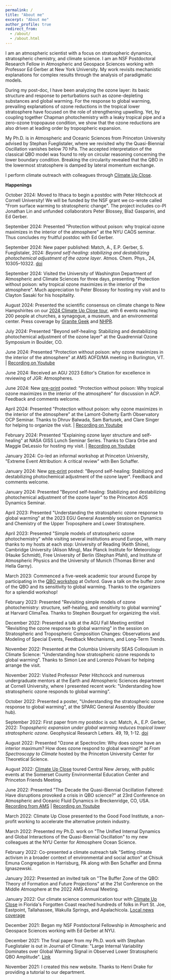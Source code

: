 ```yaml
---
permalink: /
title: "About me"
excerpt: "About me"
author_profile: true
redirect_from: 
  - /about/
  - /about.html
---
```


I am an atmospheric scientist with a focus on stratospheric dynamics, stratospheric chemistry, and climate science. I am an NSF Postdoctoral Research Fellow in Atmospheric and Geospace Sciences working with Professor Ed Gerber at New York University. My work revisits mechanistic explanations for complex results through the analysis of paradigmatic models.

During my post-doc, I have been analyzing the ozone layer: its basic structure and response to perturbations such as ozone-depleting substances and global warming. For the response to global warming, prevailing explanations of ozone reductions in the tropical lower stratosphere have focused on the role of strengthening upwelling. Yet, by coupling together Chapman photochemistry with a leaky tropical pipe and a zero-ozone tropopause condition, we show that the ozone reductions are also driven at leading order by tropospheric expansion.

My Ph.D. is in Atmospheric and Oceanic Sciences from Princeton University advised by Stephan Fueglistaler, where we revisited why the Quasi-Biennial Oscillation vanishes below 70 hPa. The accepted interpretation of the classical QBO model was found to rely on circular reasoning concerning the lower boundary condition. Breaking the circularity revealed that the QBO in the lowermost stratosphere is damped by lateral momentum exchange.

I perform climate outreach with colleagues through [Climate Up Close](https://www.climateupclose.org/).

**Happenings**

October 2024: Moved to Ithaca to begin a postdoc with Peter Hitchcock at Cornell University! We will be funded by the NSF grant we co-wrote called "From surface warming to stratospheric change". The project includes co-PI Jonathan Lin and unfunded collaborators Peter Blossey, Blaž Gasparini, and Ed Gerber.

September 2024: Presented "Protection without poison: why tropical ozone maximizes in the interior of the atmosphere" at the NYU CAOS seminar. Thus concludes my fruitful postdoc with Ed Gerber.

September 2024: New paper published: Match, A., E.P. Gerber, S. Fueglistaler, 2024: *Beyond self-healing: stabilizing and destabilizing photochemical adjustment of the ozone layer*. Atmos. Chem. Phys., 24, 10305–10322. [doi](https://doi.org/10.5194/acp-24-10305-2024)

September 2024: Visited the University of Washington Department of Atmospheric and Climate Sciences for three days, presenting "Protection without poison: why tropical ozone maximizes in the interior of the atmosphere". Much appreciation to Peter Blossey for hosting my visit and to Clayton Sasaki for his hospitality.

August 2024: Presented the scientific consensus on climate change to New Hampshirites on our [2024 Climate Up Close tour](https://www.climateupclose.org/2024-summer-tour), with 6 events reaching 200 people at churches, a synagogue, a museum, and an environmental center. Press coverage by [Granite Geek](https://www.concordmonitor.com/climate-politics-election-56143804) and [NHPR](https://www.nhpr.org/nh-news/2024-08-02/got-questions-about-global-warming-these-climate-scientists-are-touring-nh-with-answers).

July 2024: Presented "Beyond self-healing: Stabilizing and destabilizing photochemical adjustment of the ozone layer" at the Quadrennial Ozone Symposium in Boulder, CO.

June 2024: Presented "Protection without poison: why ozone maximizes in the interior of the atmosphere" at AMS AOFD/MA meeting in Burlington, VT. &#124; [Recording on Youtube](https://youtu.be/apKHFME-gos?si=JWEvzDRWJmXhpBpR)

June 2024: Received an AGU 2023 Editor's Citation for excellence in reviewing of JGR: Atmospheres.

June 2024: New [pre-print](https://egusphere.copernicus.org/preprints/2024/egusphere-2024-1552/) posted: "Protection without poison: Why tropical ozone maximizes in the interior of the atmosphere" for discussion in ACP. Feedback and comments welcome.

April 2024: Presented "Protection without poison: why ozone maximizes in the interior of the atmosphere" at the Lamont-Doherty Earth Observatory OCP Seminar. Thanks to Dhruv Balwada, Sam Bartusek, and Clare Singer for helping to organize the visit. &#124; [Recording on Youtube](https://youtu.be/tyWWNr814KM?si=HjGAaYrz1yC9UZ4b)

February 2024: Presented "Explaining ozone layer structure and self-healing" at NASA GISS Lunch Seminar Series. Thanks to Clara Orbe and Maggie DeLessio for hosting my visit.  &#124; [Recording on Youtube](https://www.youtube.com/watch?v=wB-lxWuuoEg)

January 2024: Co-led an informal workshop at Princeton University, "Extreme Event Attribution: A critical review" with Ben Schaffer.

January 2024: New [pre-print](https://egusphere.copernicus.org/preprints/2024/egusphere-2024-147/) posted: "Beyond self-healing: Stabilizing and destabilizing photochemical adjustment of the ozone layer". Feedback and comments welcome.

January 2024: Presented "Beyond self-healing: Stabilizing and destabilizing photochemical adjustment of the ozone layer" to the Princeton AOS Dynamics Seminar.

April 2023: Presented "Understanding the stratospheric ozone response to global warming" at the 2023 EGU General Assembly session on Dynamics and Chemistry of the Upper Troposphere and Lower Stratosphere.

April 2023: Presented "Simple models of stratospheric ozone photochemistry" while visiting several institutions around Europe, with many thanks to my hosts at each stop: University of Reading (Keith Shine), Cambridge University (Alison Ming), Max Planck Institute for Meteorology (Hauke Schmidt), Free University of Berlin (Stephan Pfahl), and Institute of Atmospheric Physics and the University of Munich (Thomas Birner and Hella Garny).

March 2023: Commenced a five-week academic tour around Europe by participating in the [QBO workshop](https://sites.google.com/view/qbo-workshop-march-2023) at Oxford. Gave a talk on the buffer zone of the QBO and its sensitivity to global warming. Thanks to the organizers for a splendid workshop!

February 2023: Presented "Revisiting simple models of ozone photochemistry: structure, self-healing, and sensitivity to global warming" at Harvard ClimaTea. Thanks to Stephen Bourguet for organizing the visit.

December 2022: Presented a talk at the AGU Fall Meeting entitled "Revisiting the ozone response to global warming" in the session on Stratospheric and Tropospheric Composition Changes: Observations and Modeling of Special Events, Feedback Mechanisms, and Long-Term Trends.

November 2022: Presented at the Columbia University SEAS Colloquium in Climate Science: "Understanding how stratospheric ozone responds to global warming". Thanks to Simon Lee and Lorenzo Polvani for helping arrange the visit.

November 2022: Visited Professor Peter Hitchcock and numerous undergraduate mentors at the Earth and Atmospheric Sciences department at Cornell University, where I presented recent work: "Understanding how stratospheric ozone responds to global warming".

October 2022: Presented a poster, "Understanding the stratospheric ozone response to global warming", at the SPARC General Assembly (Boulder hub).

September 2022: First paper from my postdoc is out: Match, A., E.P. Gerber, 2022: *Tropospheric expansion under global warming reduces tropical lower stratospheric ozone*. Geophysical Research Letters. 49, 19, 1-12. [doi](https://doi.org/10.1029/2022GL099463)

August 2022: Presented "Ozone at Spectroclim: Why does ozone have an interior maximum? How does ozone respond to global warming?" at _From Spectroscopy to Climate_ hosted by the Princeton University Center for Theoretical Science.

August 2022: [Climate Up Close](https://www.climateupclose.org/) toured Central New Jersey, with public events at the Somerset County Environmental Education Center and Princeton Friends Meeting. 

June 2022: Presented "The Decade the Quasi-Biennial Oscillation Faltered: Have disruptions provoked a crisis in QBO science?" at 23rd Conference on Atmospheric and Oceanic Fluid Dynamics in Breckenridge, CO, USA. [Recording from AMS](https://ams.confex.com/ams/23FLUID/meetingapp.cgi/Session/61874) &#124; [Recording on Youtube](https://www.youtube.com/watch?v=kwhydxxBtnM)

March 2022: Climate Up Close presented to the Good Food Institute, a non-profit working to accelerate the alternative protein industry.

March 2022: Presented my Ph.D. work on "The Unified Internal Dynamics and Global Interactions of the Quasi-Biennial Oscillation" to my new colleagues at the NYU Center for Atmosphere Ocean Science.

February 2022: Co-presented a climate outreach talk "Setting climate activism in a broader context of environmental and social action" at Chisuk Emuna Congregation in Harrisburg, PA along with Ben Schaffer and Emma Ignaszewski.

January 2022: Presented an invited talk on "The Buffer Zone of the QBO: Theory of Formation and Future Projections" at the 21st Conference on the Middle Atmosphere at the 2022 AMS Annual Meeting. 

January 2022: Our climate science communication tour with [Climate Up Close](https://www.climateupclose.org/) in Florida's Forgotten Coast reached hundreds of folks in Port St. Joe, Eastpoint, Tallahassee, Wakulla Springs, and Apalachicola. [Local news coverage](https://www.franklincounty.news/stories/scientists-share-facts-not-lectures-on-climate-change,7309?fbclid=IwAR2PnxwtJstkWW31NRKfU1W74Kpj3t8vPF5Z561OtiTbtgmVqHoGFjSnBQA#.Yd7188Flhb4.facebook)

December 2021: Began my NSF Postdoctoral Fellowship in Atmospheric and Geospace Sciences working with Ed Gerber at NYU.

December 2021: The final paper from my Ph.D. work with Stephan Fueglistaler is out in Journal of Climate: &quot;Large Internal Variability Dominates over Global Warming Signal in Observed Lower Stratospheric QBO Amplitude&quot;. [Link](https://doi.org/10.1175/JCLI-D-21-0270.1)

November 2021: I created this new website. Thanks to Henri Drake for providing a tutorial to our department.





